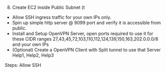 8. Create EC2 inside Public Subnet (t
  - Allow SSH ingress traffic for your own IPs only.
  - Spin up simple http server @ 9099 port and verify it is accessible from public.
  - Install and Setup OpenVPN Server, open ports required to use it for these CIDR ranges 27,43,45,72,103,110,112,124,139,150,163,202.0.0.0/8 and your own IPs
  - (Optional) Create a OpenVPN Client with Split tunnel to use that Server Help1, Help2, Help3

Steps:
Allow SSH


